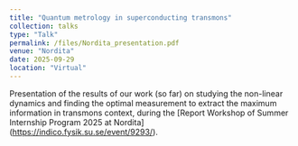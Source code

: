 ```yaml
---
title: "Quantum metrology in superconducting transmons"
collection: talks
type: "Talk"
permalink: /files/Nordita_presentation.pdf
venue: "Nordita"
date: 2025-09-29
location: "Virtual"
---
```

Presentation of the results of our work (so far) on studying the non-linear dynamics and finding the optimal measurement to extract the maximum information in transmons context, during the [Report Workshop of Summer Internship Program 2025 at Nordita] (https://indico.fysik.su.se/event/9293/).

